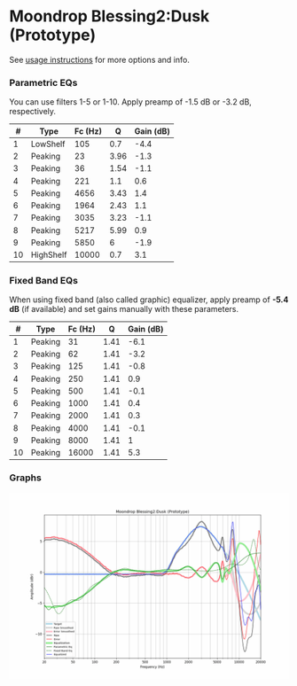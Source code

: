 # Moondrop Blessing2:Dusk (Prototype)
See [usage instructions](https://github.com/jaakkopasanen/AutoEq#usage) for more options and info.

### Parametric EQs
You can use filters 1-5 or 1-10. Apply preamp of -1.5 dB or -3.2 dB, respectively.

|   # | Type      |   Fc (Hz) |    Q |   Gain (dB) |
|-----|-----------|-----------|------|-------------|
|   1 | LowShelf  |       105 | 0.7  |        -4.4 |
|   2 | Peaking   |        23 | 3.96 |        -1.3 |
|   3 | Peaking   |        36 | 1.54 |        -1.1 |
|   4 | Peaking   |       221 | 1.1  |         0.6 |
|   5 | Peaking   |      4656 | 3.43 |         1.4 |
|   6 | Peaking   |      1964 | 2.43 |         1.1 |
|   7 | Peaking   |      3035 | 3.23 |        -1.1 |
|   8 | Peaking   |      5217 | 5.99 |         0.9 |
|   9 | Peaking   |      5850 | 6    |        -1.9 |
|  10 | HighShelf |     10000 | 0.7  |         3.1 |

### Fixed Band EQs
When using fixed band (also called graphic) equalizer, apply preamp of **-5.4 dB** (if available) and set gains manually with these parameters.

|   # | Type    |   Fc (Hz) |    Q |   Gain (dB) |
|-----|---------|-----------|------|-------------|
|   1 | Peaking |        31 | 1.41 |        -6.1 |
|   2 | Peaking |        62 | 1.41 |        -3.2 |
|   3 | Peaking |       125 | 1.41 |        -0.8 |
|   4 | Peaking |       250 | 1.41 |         0.9 |
|   5 | Peaking |       500 | 1.41 |        -0.1 |
|   6 | Peaking |      1000 | 1.41 |         0.4 |
|   7 | Peaking |      2000 | 1.41 |         0.3 |
|   8 | Peaking |      4000 | 1.41 |        -0.1 |
|   9 | Peaking |      8000 | 1.41 |         1   |
|  10 | Peaking |     16000 | 1.41 |         5.3 |

### Graphs
![](./Moondrop%20Blessing2:Dusk%20(Prototype).png)
